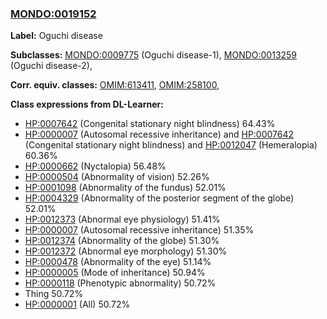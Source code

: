 
### [MONDO:0019152](http://purl.obolibrary.org/obo/MONDO_0019152)
**Label:** Oguchi disease

**Subclasses:** [MONDO:0009775](http://purl.obolibrary.org/obo/MONDO_0009775) (Oguchi disease-1), [MONDO:0013259](http://purl.obolibrary.org/obo/MONDO_0013259) (Oguchi disease-2), 

**Corr. equiv. classes:** [OMIM:613411](http://purl.obolibrary.org/obo/OMIM_613411), [OMIM:258100](http://purl.obolibrary.org/obo/OMIM_258100), 

**Class expressions from DL-Learner:**

- [HP:0007642](http://purl.obolibrary.org/obo/HP_0007642) (Congenital stationary night blindness) 64.43%
- [HP:0000007](http://purl.obolibrary.org/obo/HP_0000007) (Autosomal recessive inheritance) and [HP:0007642](http://purl.obolibrary.org/obo/HP_0007642) (Congenital stationary night blindness) and [HP:0012047](http://purl.obolibrary.org/obo/HP_0012047) (Hemeralopia) 60.36%
- [HP:0000662](http://purl.obolibrary.org/obo/HP_0000662) (Nyctalopia) 56.48%
- [HP:0000504](http://purl.obolibrary.org/obo/HP_0000504) (Abnormality of vision) 52.26%
- [HP:0001098](http://purl.obolibrary.org/obo/HP_0001098) (Abnormality of the fundus) 52.01%
- [HP:0004329](http://purl.obolibrary.org/obo/HP_0004329) (Abnormality of the posterior segment of the globe) 52.01%
- [HP:0012373](http://purl.obolibrary.org/obo/HP_0012373) (Abnormal eye physiology) 51.41%
- [HP:0000007](http://purl.obolibrary.org/obo/HP_0000007) (Autosomal recessive inheritance) 51.35%
- [HP:0012374](http://purl.obolibrary.org/obo/HP_0012374) (Abnormality of the globe) 51.30%
- [HP:0012372](http://purl.obolibrary.org/obo/HP_0012372) (Abnormal eye morphology) 51.30%
- [HP:0000478](http://purl.obolibrary.org/obo/HP_0000478) (Abnormality of the eye) 51.14%
- [HP:0000005](http://purl.obolibrary.org/obo/HP_0000005) (Mode of inheritance) 50.94%
- [HP:0000118](http://purl.obolibrary.org/obo/HP_0000118) (Phenotypic abnormality) 50.72%
- Thing 50.72%
- [HP:0000001](http://purl.obolibrary.org/obo/HP_0000001) (All) 50.72%


